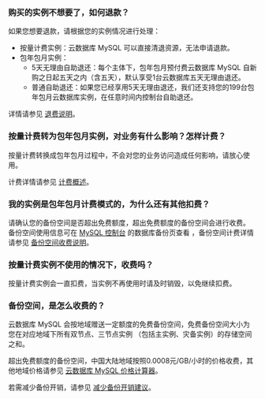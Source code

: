 ### 购买的实例不想要了，如何退款？
如果您想要退款，请根据您的实例情况进行处理：
- 按量计费实例：云数据库 MySQL 可以直接清退资源，无法申请退款。
- 包年包月实例：
  - 5天无理由自助退还：每个主体下，包年包月预付费云数据库 MySQL 自新购之日起五天之内（含五天），默认享受1台云数据库五天无理由退还。
  - 普通自助退还：如果您已经享用5天无理由退还，我们还支持您的199台包年包月云数据库实例，在任意时间内控制台自助退还。

详情请参见 [退费说明](https://cloud.tencent.com/document/product/236/14618)。 

### 按量计费转为包年包月实例，对业务有什么影响？怎样计费？
按量计费转换成包年包月过程中，不会对您的业务访问造成任何影响，请放心使用。 

计费详情请参见 [计费概述](https://cloud.tencent.com/document/product/236/18335)。 


### 我的实例是包年包月计费模式的，为什么还有其他扣费？
请确认您的备份空间是否超出免费额度，超出免费额度的备份空间会进行收费。
备份空间使用信息可在 [MySQL 控制台](https://console.cloud.tencent.com/mysql/backup/index) 的数据库备份页查看 ，备份空间计费详情请参见 [备份空间收费说明](https://cloud.tencent.com/document/product/236/36263)。

### 按量计费实例不使用的情况下，收费吗？
按量计费实例会一直扣费，当实例不再使用时请及时销毁，以免继续扣费。


### 备份空间，是怎么收费的？
云数据库 MySQL 会按地域赠送一定额度的免费备份空间，免费备份空间大小为您在对应地域下所有双节点、三节点实例 （包括主实例、灾备实例）的存储空间之和。 

超出免费额度的备份空间，中国大陆地域按照0.0008元/GB/小时的价格收费，其他地域价格请参见 [云数据库 MySQL 价格计算器](https://buy.cloud.tencent.com/price/cdb/calculator)。

若需减少备份开销，请参见  [减少备份开销建议](https://cloud.tencent.com/document/product/236/36263#.E5.87.8F.E5.B0.91.E5.A4.87.E4.BB.BD.E5.BC.80.E9.94.80.E5.BB.BA.E8.AE.AE)。

